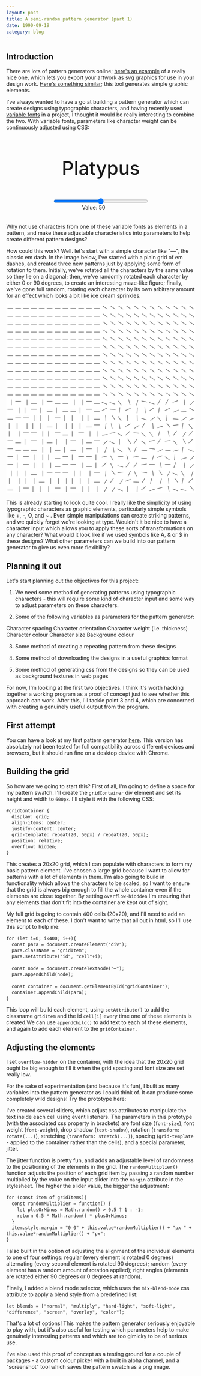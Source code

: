 ```yaml
---
layout: post
title: A semi-random pattern generator (part 1)
date: 1990-09-19
category: blog
---
```


<h2>Introduction</h2>

There are lots of pattern generators online; [here's an example](https://doodad.dev/pattern-generator/) of a really nice one, which lets you export your artwork as svg graphics for use in your design work. [Here's something similar](https://haikei.app); this tool generates simple graphic elements.

I've always wanted to have a go at building a pattern generator which can create designs using typographic characters, and having recently used [variable fonts](https://web.dev/variable-fonts/) in a project, I thought it would be really interesting to combine the two. With variable fonts, parameters like character weight can be continuously adjusted using CSS:

<html>
  <style>
  @import url('https://fonts.googleapis.com/css2?family=Raleway:wght@100..900&display=swap');

    #container {
      font-family: 'Raleway';
      outline: 1px solid black;
    }

    #text1 {
      text-align: center;
      font-size: 50px;
      font-weight: 500;
      padding: 20px 0 0 0;
    }

    #weight1 {
      display: block;
      margin: auto;
      width: 50%;
    }

    #amount {
      display: block;
      margin: auto;
      width: 100px;
      padding: 0 0 20px 0;
    }

  </style>
<body>

  <div id="container">
    <p id="text1">Platypus</p>
    <input id="weight1" type="range" min="100" max="900" value="500" class="slider"  oninput="changeWeight1()">
    <p id="amount">Value: <span id="weightValue1">50</span></p>
  </div>

 </body>

 <script type="text/javascript">

   function changeWeight1 () {
     weightValue1.innerHTML = weight1.value;
     text1.style.fontWeight = weight1.value;
   };
 </script>

</html>

 Why not use characters from one of these variable fonts as elements in a pattern, and make these adjustable characteristics into parameters to help create different pattern designs?

How could this work? Well. let's start with a simple character like "—", the classic em dash. In the image below, I've started with a plain grid of em dashes, and created three new patterns just by applying some form of rotation to them. Initially, we've rotated all the characters by the same value so they lie on a diagonal; then, we've randomly rotated each character by either 0 or 90 degrees, to create an interesting maze-like figure; finally, we've gone full random, rotating each character by its own arbitrary amount for an effect which looks a bit like ice cream sprinkles.

<img class="blog-img" src="/blog/assets/dashpatterns.png">

This is already starting to look quite cool. I really like the simplicity of using typographic characters as graphic elements, particularly simple symbols like +, -, O, and ~ . Even simple manipulations can create striking patterns, and we quickly forget we're looking at type. Wouldn't it be nice to have a character input which allows you to apply these sorts of transformations on any character? What would it look like if we used symbols like A, & or $ in these designs? What other parameters can we build into our pattern generator to give us even more flexibility?

<h2>Planning it out</h2>

Let's start planning out the objectives for this project:

1.  We need some method of generating patterns using typographic characters - this will require some kind of character input and some way to adjust parameters on these characters.

2.  Some of the following variables as parameters for the pattern generator:

Character spacing
Character orientation
Character weight (i.e. thickness)
Character colour
Character size
Background colour

3.  Some method of creating a repeating pattern from these designs

4.  Some method of downloading the designs in a useful graphics format

5. Some method of generating css from the designs so they can be used as background textures in web pages

For now, I'm looking at the first two objectives. I think it's worth hacking together a working program as a proof of concept just to see whether this approach can work. After this, I'll tackle point 3 and 4, which are concerned with creating a genuinely useful output from the program.

<h2>First attempt</h2>

You can have a look at my first pattern generator [here](../../../../projects/patternator2). This version has absolutely not been tested for full compatibility across different devices and browsers, but it should run fine on a desktop device with Chrome. 

<h2>Building the grid</h2>

So how are we going to start this? First of all, I'm going to define a space for my pattern swatch. I'll create the `gridContainer` div element and set its height and width to `600px`. I'll style it with the following CSS:

    #gridContainer {
      display: grid;
      align-items: center;
      justify-content: center;
      grid-template: repeat(20, 50px) / repeat(20, 50px);
      position: relative;
      overflow: hidden;
    }

This creates a 20x20 grid, which I can populate with characters to form my basic pattern element. I've chosen a large grid because I want to allow for patterns with a lot of elements in them. I'm also going to build in functionality which allows the characters to be scaled, so I want to ensure that the grid is always big enough to fill the whole container even if the elements are close together. By setting  `overflow-hiddden` I'm ensuring that any elements that don't fit into the container are kept out of sight.

My full grid is going to contain 400 cells (20x20), and I'll need to add an element to each of these. I don't want to write that all out in html, so I'll use this script to help me:

    for (let i=0; i<400; i++){
      const para = document.createElement("div");
      para.className = "gridItem";
      para.setAttribute("id", "cell"+i);

      const node = document.createTextNode("—");
      para.appendChild(node);

      const container = document.getElementById("gridContainer");
      container.appendChild(para);   
    }

This loop will build each element, using `setAttribute()` to add the classname `gridItem` and the id `cell[i]` every time one of these elements is created.We can use `appendChild()` to add text to each of these elements, and again to add each element to the `gridContainer` .

<h2>Adjusting the elements</h2>

I set `overflow-hidden` on the container, with the idea that the 20x20 grid ought be big enough to fill it when the grid spacing and font size are set really low.

For the sake of experimentation (and because it's fun), I built as many variables into the pattern generator as I could think of. It can produce some completely wild designs! Try the prototype here:

I've created several sliders, which adjust css attributes to manipulate the text inside each cell using event listeners. The parameters in this prototype (with the associated css property in brackets) are font size (`font-size`), font weight (`font-weight`), drop shadow (`text-shadow`), rotation (`transform: rotate(...)`), stretching (`transform: stretch(...)`), spacing (`grid-template` - applied to the container rather than the cells), and a special parameter, jitter.

The jitter function is pretty fun, and adds an adjustable level of randomness to the positioning of the elements in the grid. The `randomMultiplier()` function adjusts the position of each grid item by passing a random number multiplied by the value on the input slider into the `margin` attribute in the stylesheet. The higher the slider value, the bigger the adjustment:

    for (const item of gridItems){
      const randomMultiplier = function() {
        let plusOrMinus = Math.random() > 0.5 ? 1 : -1;
        return 0.5 * Math.random() * plusOrMinus;
      }
      item.style.margin = "0 0" + this.value*randomMultiplier() + "px " + this.value*randomMultiplier() + "px";
    }

I also built in the option of adjusting the alignment of the individual elements to one of four settings: regular (every element is rotated 0 degrees) alternating (every second element is rotated 90 degrees); random (every element has a random amount of rotation applied); right angles (elements are rotated either 90 degrees or 0 degrees at random).

Finally, I added a blend mode selector, which uses the `mix-blend-mode` css attribute to apply a blend style from a predefined list:

    let blends = ["normal", "multiply", "hard-light", "soft-light", "difference", "screen", "overlay", "color"];

That's a lot of options! This makes the pattern generator seriously enjoyable to play with, but it's also useful for testing which parameters help to make genuinely interesting patterns and which are too gimicky to be of serious use.

I've also used this proof of concept as a testing ground for a couple of packages - a custom colour picker with a built in alpha channel, and a "screenshot" tool which saves the pattern swatch as a png image.

